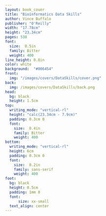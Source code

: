 ```yaml
---
layout: book_cover
title: "Bioinformatics Data Skills"
author: Vince Buffalo
publisher: "O'Reilly"
width: "17.78cm"
height: "23.34cm"
pages: 538
font:
  size:  0.5in
  family: Bitter
  weight: 400
line_height: 0.8in
color: white
background:  "#006454"
front:
  img: "/images/covers/DataSkills/cover.png"
back:
  img: /images/covers/DataSkills/back.png
head:
  bg: black
  height: 1.5cm
top:
  writing_mode: "vertical-rl"
  height: "calc(23.34cm - 7.9cm)"
  padding: 0.3cm 0
  font:
    size:  0.4in
    family: Bitter
    weight: 400
bottom:
  writing_mode: "vertical-rl"
  height: 6cm
  padding: 0.3cm 0
  font:
    size:  0.2in
    family: sans-serif
    weight: 400
foot:
  bg: black
  height: 0.5cm
  padding: 1mm 0
  font:
      size: xx-small
  text_align: center
---
```

